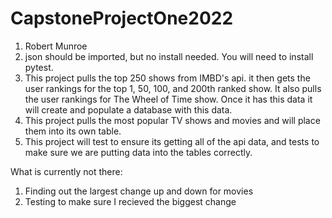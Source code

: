 # CapstoneProjectOne2022

1. Robert Munroe
2. json should be imported, but no install needed. You will need to install pytest.
3. This project pulls the top 250 shows from IMBD's api. 
it then gets the user rankings for the top 1, 50, 100, and 200th
ranked show. It also pulls the user rankings for The Wheel of Time
show. Once it has this data it will create and populate a database with this data.
4. This project pulls the most popular TV shows and movies and will place them into
its own table. 
5. This project will test to ensure its getting all of the api data, and tests to make
sure we are putting data into the tables correctly.

What is currently not there:
1. Finding out the largest change up and down for movies
2. Testing to make sure I recieved the biggest change